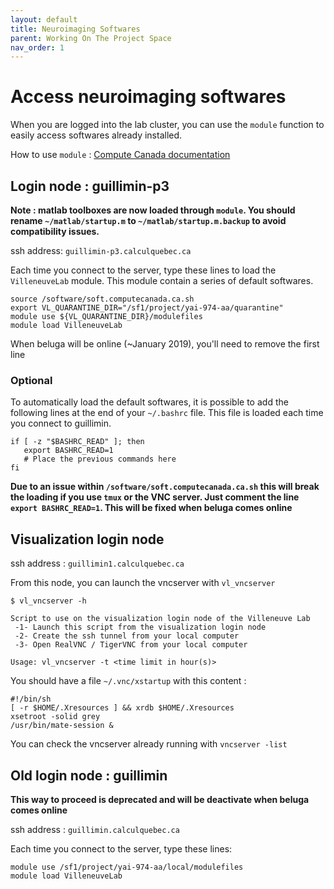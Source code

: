 ```yaml
---
layout: default
title: Neuroimaging Softwares
parent: Working On The Project Space
nav_order: 1
---
```


# Access neuroimaging softwares

When you are logged into the lab cluster, you can use the `module` function to easily access softwares already installed.

How to use `module` : [Compute Canada documentation][modules-doc]

## Login node : guillimin-p3

**Note : matlab toolboxes are now loaded through `module`. You should rename `~/matlab/startup.m` to `~/matlab/startup.m.backup` to avoid compatibility issues.**

ssh address: `guillimin-p3.calculquebec.ca`

Each time you connect to the server, type these lines to load the `VilleneuveLab` module. This module contain a series of default softwares.

```
source /software/soft.computecanada.ca.sh
export VL_QUARANTINE_DIR="/sf1/project/yai-974-aa/quarantine"
module use ${VL_QUARANTINE_DIR}/modulefiles
module load VilleneuveLab
```

When beluga will be online (~January 2019), you'll need to remove the first line

### Optional

To automatically load the default softwares, it is possible to add the following lines at the end of your `~/.bashrc` file. This file is loaded each time you connect to guillimin.

```
if [ -z "$BASHRC_READ" ]; then
   export BASHRC_READ=1
   # Place the previous commands here
fi
```

**Due to an issue within `/software/soft.computecanada.ca.sh` this will break the loading if you use `tmux` or the VNC server. Just comment the line `export BASHRC_READ=1`. This will be fixed when beluga comes online**

## Visualization login node

ssh address : `guillimin1.calculquebec.ca`

From this node, you can launch the vncserver with `vl_vncserver`

```
$ vl_vncserver -h

Script to use on the visualization login node of the Villeneuve Lab
 -1- Launch this script from the visualization login node
 -2- Create the ssh tunnel from your local computer
 -3- Open RealVNC / TigerVNC from your local computer

Usage: vl_vncserver -t <time limit in hour(s)>
```

You should have a file `~/.vnc/xstartup` with this content :

```
#!/bin/sh
[ -r $HOME/.Xresources ] && xrdb $HOME/.Xresources
xsetroot -solid grey
/usr/bin/mate-session &
```

You can check the vncserver already running with `vncserver -list`

## Old login node : guillimin

**This way to proceed is deprecated and will be deactivate when beluga comes online**

ssh address : `guillimin.calculquebec.ca`

Each time you connect to the server, type these lines:

```
module use /sf1/project/yai-974-aa/local/modulefiles
module load VilleneuveLab
```

[modules-doc]: https://docs.computecanada.ca/wiki/Utiliser_des_modules/en
